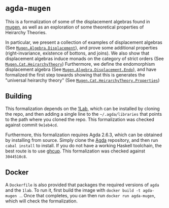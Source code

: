 # `agda-mugen`

This is a formalization of some of the displacement algebras found in [mugen](https://github.com/RedPRL/mugen/),
as well as an exploration of some theoretical properties of Heirarchy Theories.

In particular, we present a collection of examples of displacement algebras (See [`Mugen.Algebra.Displacement`](https://github.com/RedPRL/agda-mugen/tree/main/src/Mugen/Algebra/Displacement)),
and prove some additional properties (right-invariance, existence of bottons, and joins).
We also show that displacement algebras induce monads on the category of strict orders
(See [`Mugen.Cat.HeirarchyTheory`](https://github.com/RedPRL/agda-mugen/blob/main/src/Mugen/Cat/HierarchyTheory.agda))
Furthermore, we define the endomorphism displacement algebra (See [`Mugen.Algebra.Displacement.Endo`](https://github.com/RedPRL/agda-mugen/blob/main/src/Mugen/Algebra/Displacement/Endo.agda)),
and have formalized the first step towards showing that this is generates the "universal heirarchy theory" (See [`Mugen.Cat.HeirarchyTheory.Properties`](https://github.com/RedPRL/agda-mugen/blob/main/src/Mugen/Cat/HierarchyTheory/Properties.agda))


## Building

This formalization depends on the [1Lab](https://github.com/plt-amy/1lab), which
can be installed by cloning the repo, and then adding a single line to the `~/.agda/libraries`
that points to the path where you cloned the repo. This formalization was checked against commit `9e1eb4cd`.

Furthermore, this formalization requires Agda 2.6.3, which can be obtained by installing from source.
Simply clone the [Agda](https://github.com/agda/agda) repository, and then run `cabal install` to install.
If you do not have a working Haskell toolchain, the best route is to use [ghcup](https://www.haskell.org/ghcup/).
This formalization was checked against `3044510c8`.

## Docker

A `Dockerfile` is also provided that packages the required versions of `agda` and the `1lab`.
To run it, first build the image with `docker build -t agda-mugen .`. Once that completes, you
can then run `docker run agda-mugen`, which will check the formalization.
